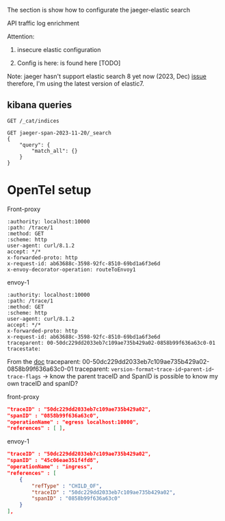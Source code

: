 The section is show how to configurate the jaeger-elastic search



API traffic log enrichment

Attention: 
1. insecure elastic configuration 

2. Config is here: is found here [TODO] 

Note: jaeger hasn't support elastic search 8 yet now (2023, Dec)
[issue](https://github.com/jaegertracing/jaeger/issues/3571) therefore, I'm
using the latest version of elastic7. 


## kibana queries
```
GET /_cat/indices

GET jaeger-span-2023-11-20/_search
{
    "query": {
        "match_all": {}
    }
}
```

# OpenTel setup 
Front-proxy
```
:authority: localhost:10000
:path: /trace/1
:method: GET
:scheme: http
user-agent: curl/8.1.2
accept: */*
x-forwarded-proto: http
x-request-id: ab63688c-3598-92fc-8510-69bd1a6f3e6d
x-envoy-decorator-operation: routeToEnvoy1
```

envoy-1
```
:authority: localhost:10000
:path: /trace/1
:method: GET
:scheme: http
user-agent: curl/8.1.2
accept: */*
x-forwarded-proto: http
x-request-id: ab63688c-3598-92fc-8510-69bd1a6f3e6d
traceparent: 00-50dc229dd2033eb7c109ae735b429a02-0858b99f636a63c0-01
tracestate:
```

From the
[doc](https://www.w3.org/TR/trace-context/#trace-context-http-headers-format)
traceparent: 00-50dc229dd2033eb7c109ae735b429a02-0858b99f636a63c0-01
traceparent: `version-format`-`trace-id`-`parent-id`-`trace-flags`
-> know the parent traceID and SpanID is possible to know my own traceID and
spanID? 

front-proxy
```json 
"traceID" : "50dc229dd2033eb7c109ae735b429a02",
"spanID" : "0858b99f636a63c0",
"operationName" : "egress localhost:10000",
"references" : [ ],
```

envoy-1
```json
"traceID" : "50dc229dd2033eb7c109ae735b429a02",
"spanID" : "45c06eae351f4fd8",
"operationName" : "ingress",
"references" : [
    {
        "refType" : "CHILD_OF",
        "traceID" : "50dc229dd2033eb7c109ae735b429a02",
        "spanID" : "0858b99f636a63c0"
    }
],
```



